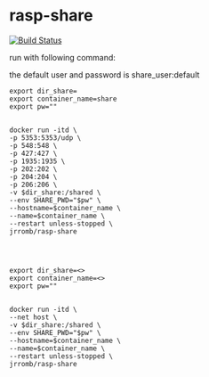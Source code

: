 # rasp-share

[![Build Status](https://travis-ci.org/jrrombaldo/rasp-share.svg?branch=master)](https://travis-ci.org/jrrombaldo/rasp-share)


run with following command:



the default user and password is share_user:default
```
export dir_share=
export container_name=share
export pw=""


docker run -itd \
-p 5353:5353/udp \
-p 548:548 \
-p 427:427 \
-p 1935:1935 \
-p 202:202 \
-p 204:204 \
-p 206:206 \
-v $dir_share:/shared \
--env SHARE_PWD="$pw" \
--hostname=$container_name \
--name=$container_name \
--restart unless-stopped \
jrromb/rasp-share
  
  
  
  
export dir_share=<>
export container_name=<>
export pw=""


docker run -itd \
--net host \
-v $dir_share:/shared \
--env SHARE_PWD="$pw" \
--hostname=$container_name \
--name=$container_name \
--restart unless-stopped \
jrromb/rasp-share
   
    
    
```